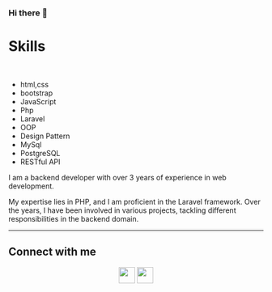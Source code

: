 ### Hi there 👋


<h1>Skills</h1>
<br />
<ul>
  <li>html,css</li>
  <li>bootstrap</li>
  <li>JavaScript</li>
  <li>Php</li>
  <li>Laravel</li>
  <li>OOP</li>
  <li>Design Pattern</li>
  <li>MySql</li>
  <li>PostgreSQL</li>
  <li>RESTful API</li>
</ul>
 
<p>I am a backend developer with over 3 years of experience in web development.</p>
<p>My expertise lies in PHP, and I am proficient in the Laravel framework. Over the years, I have been involved in various projects, tackling different responsibilities in the backend domain.</p>

<hr />

<h2>Connect with me</h2>
<p align="center"> <a href="https://www.github.com/mohammadkhoshgoftar" target="_blank" rel="noreferrer"><img src="https://raw.githubusercontent.com/danielcranney/readme-generator/main/public/icons/socials/github.svg" width="32" height="32" /></a> <a href="https://www.linkedin.com/in/mohammad-khosh-goftar-2719a1266" target="_blank" rel="noreferrer"><img src="https://raw.githubusercontent.com/danielcranney/readme-generator/main/public/icons/socials/linkedin.svg" width="32" height="32" /></a></p>
<!--
**mohammadkhoshgoftar/mohammadkhoshgoftar** is a ✨ _special_ ✨ repository because its `README.md` (this file) appears on your GitHub profile.

Here are some ideas to get you started:

- 🔭 I’m currently working on ...
- 🌱 I’m currently learning ...
- 👯 I’m looking to collaborate on ...
- 🤔 I’m looking for help with ...
- 💬 Ask me about ...
- 📫 How to reach me: ...
- 😄 Pronouns: ...
- ⚡ Fun fact: ...
-->
